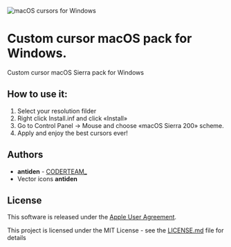 ![macOS cursors for Windows](https://github.com/antiden/macOS-Sierra-cursors-for-Windows/blob/master/screenshot.jpg)

# Custom cursor macOS pack for Windows.

Custom cursor macOS Sierra pack for Windows

## How to use it:

1. Select your resolution filder
2. Right click Install.inf and click «Install» 
3. Go to Control Panel → Mouse and choose «macOS Sierra 200» scheme. 
4. Apply and enjoy the best cursors ever!

## Authors

* **antiden** - [CODERTEAM_](https://coderteam.ru)
* Vector icons **antiden**

## License

This software is released under the [Apple User Agreement](http://images.apple.com/legal/sla/docs/OSX1011.pdf).

This project is licensed under the MIT License - see the [LICENSE.md](https://rem.mit-license.org/) file for details
